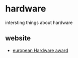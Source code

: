 # hardware
intersting things about hardware

## website
* [european Hardware award](https://www.eha.digital/)
